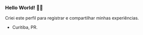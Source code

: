 ### Hello World! 🤘🏼

Criei este perfil para registrar e compartilhar minhas experiências.

- Curitiba, PR.

